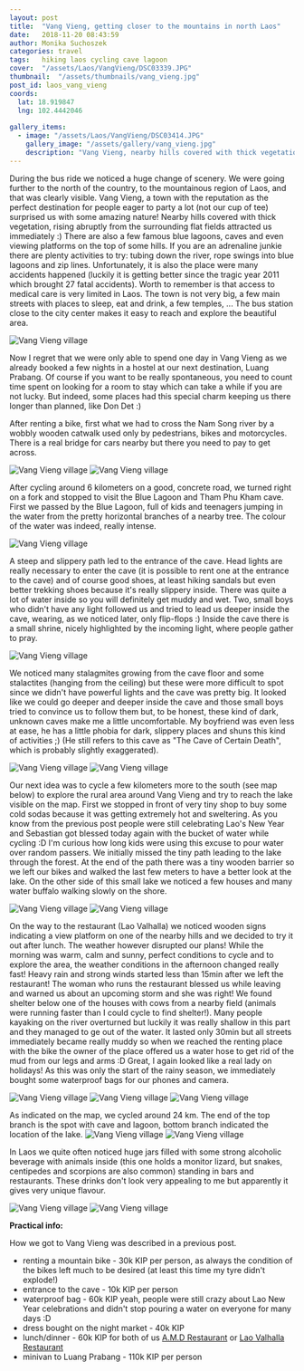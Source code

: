 ```yaml
---
layout: post
title:  "Vang Vieng, getting closer to the mountains in north Laos"
date:   2018-11-20 08:43:59
author: Monika Suchoszek
categories: travel
tags:	hiking laos cycling cave lagoon 
cover:  "/assets/Laos/VangVieng/DSC03339.JPG"
thumbnail:  "/assets/thumbnails/vang_vieng.jpg"
post_id: laos_vang_vieng
coords:
  lat: 18.919847
  lng: 102.4442046
  
gallery_items:
  - image: "/assets/Laos/VangVieng/DSC03414.JPG"
    gallery_image: "/assets/gallery/vang_vieng.jpg"
    description: "Vang Vieng, nearby hills covered with thick vegetation, rising abruptly from the surrounding flat fields."
---
```


During the bus ride we noticed a huge change of scenery. We were going further to the north of the country, to the mountainous region of Laos, and that was clearly visible. Vang Vieng, a town with the 
reputation as the perfect destination for people eager to party a lot (not our cup of tee) surprised us with some amazing nature! Nearby hills covered with thick vegetation, rising
abruptly from the surrounding flat fields attracted us immediately :) There are also a few famous blue lagoons, caves and even viewing platforms on the top of some hills.
If you are an adrenaline junkie there are plenty activities to try: tubing down the river, rope swings into blue lagoons and zip lines. Unfortunately, it is also the place were many 
accidents happened (luckily it is getting better since the tragic year 2011 which brought 27 fatal accidents). Worth to remember is that access to medical care is very limited in Laos.
The town is not very big, a few main streets with places to sleep, eat and drink, a few temples, ... The bus station close to the city center makes it easy to reach and explore the beautiful area.

<img src="/assets/Laos/VangVieng/DSC03419.JPG" alt="Vang Vieng village" />

Now I regret that we were only able to spend one day in Vang Vieng as we already booked a few nights in a hostel at our next destination, Luang Prabang. Of course if you want to be really 
spontaneous, you need to count time spent on looking for a room to stay which can take a while if you are not lucky. But indeed, some places had this special charm keeping us
there longer than planned, like Don Det :)
  
After renting a bike, first what we had to cross the Nam Song river by a wobbly wooden catwalk
used only by pedestrians, bikes and motorcycles. There is a real bridge for cars nearby but there you need to pay to get across.

<img src="/assets/Laos/VangVieng/DSC03341.JPG" alt="Vang Vieng village" />
<img src="/assets/Laos/VangVieng/DSC03343.JPG" alt="Vang Vieng village" />

After cycling around 6 kilometers on a good, concrete road, we turned right on a fork and stopped to visit the Blue Lagoon and Tham Phu Kham cave. First we
passed by the Blue Lagoon, full of kids and teenagers jumping in the water from the pretty horizontal branches of a nearby tree. The colour of the water was indeed,
really intense.

<img src="/assets/Laos/VangVieng/DSC03347.JPG" alt="Vang Vieng village" />

A steep and slippery path led to the entrance of the cave. Head lights are really necessary to enter the cave (it is possible to rent one at the entrance to the cave) 
and of course good shoes, at least hiking sandals but even better trekking shoes because it's really slippery inside. There was quite a lot of water inside so you will 
definitely get muddy and wet. Two, small boys who didn't have any light followed us and tried to lead us deeper inside 
the cave, wearing, as we noticed later, only flip-flops :) Inside the cave there is a small shrine, nicely highlighted by the incoming light, where people gather to pray.

<img src="/assets/Laos/VangVieng/DSC03379.JPG" alt="Vang Vieng village" />

We noticed many stalagmites growing from the cave floor and some stalactites (hanging from the ceiling) but these were more difficult to spot since we didn't have 
powerful lights and the cave was pretty big. It looked like we could go deeper and deeper inside the cave and those small boys tried to convince us to follow them but, to be 
honest, these kind of dark, unknown caves make me a little uncomfortable. My boyfriend was even less at ease, he has a little phobia for dark, slippery places and
shuns this kind of activities ;) (He still refers to this cave as "The Cave of Certain Death", which is probably slightly exaggerated).

<div class="row">
  <img src="/assets/Laos/VangVieng/IMG_20180416_113418085_LL.jpg" class="column-50" alt="Vang Vieng village" />
  <img src="/assets/Laos/VangVieng/IMG_20180416_113517978_LL.jpg" class="column-50" alt="Vang Vieng village" />
</div>

Our next idea was to cycle a few kilometers more to the south (see map below) to explore the rural area around Vang Vieng and try to reach the lake visible on the map. First we stopped 
in front of very tiny shop to buy some cold sodas because it was getting extremely hot and sweltering. As you know from the previous post people were still celebrating Lao's New Year
and Sebastian got blessed today again with the bucket of water while cycling :D I'm curious how long kids were using this excuse to pour water over random passers. We initially missed the 
tiny path leading to the lake through the forest. At the end of the path there was a tiny wooden barrier so we left our bikes and walked the last few meters to have a better look at the lake.
On the other side of this small lake we noticed a few houses and many water buffalo walking slowly on the shore.

<img src="/assets/Laos/VangVieng/DSC03384.JPG" alt="Vang Vieng village" />
<img src="/assets/Laos/VangVieng/DSC03387.JPG" alt="Vang Vieng village" />

On the way to the restaurant (Lao Valhalla) we noticed wooden signs indicating a view platform on one of the nearby hills and we decided to try it out after lunch.
The weather however disrupted our plans! While the morning was warm, calm and sunny, perfect conditions to cycle and to explore the area, the weather conditions in the afternoon changed really 
fast! Heavy rain and strong winds started less than 15min after we left the restaurant! The woman who runs the restaurant blessed us while leaving and warned us about an upcoming storm and she was right!
We found shelter below one of the houses with cows from a nearby field (animals were running faster than I could cycle to find shelter!). Many people kayaking on the river overturned but
luckily it was really shallow in this part and they managed to ge out of the water. It lasted only 30min but all streets immediately became really muddy so when we reached the renting place with the bike 
the owner of the place offered us a water hose to get rid of the mud from our legs and arms :D Great, I again looked like a real lady on holidays! As this was only the start of the
rainy season, we immediately bought some waterproof bags for our phones and camera.

<img src="/assets/Laos/VangVieng/DSC03400.JPG" alt="Vang Vieng village" />
<img src="/assets/Laos/VangVieng/DSC03411.JPG" alt="Vang Vieng village" />
<img src="/assets/Laos/VangVieng/DSC03414.JPG" alt="Vang Vieng village" />

As indicated on the map, we cycled around 24 km. The end of the top branch is the spot with cave and lagoon, bottom branch indicated the location of the lake.
<img src="/assets/Laos/VangVieng/Screenshot from 2019-01-24 13-38-47.png" alt="Vang Vieng village" />
<img src="/assets/Laos/VangVieng/IMG_20180416_103904370.jpg" alt="Vang Vieng village" />

In Laos we quite often noticed huge jars filled with some strong alcoholic beverage with animals inside (this one holds a monitor lizard, but snakes, centipedes and scorpions are also common) 
standing in bars and restaurants. These drinks don't look very appealing to me but apparently it gives very unique flavour.
<div class="row">
  <img src="/assets/Laos/VangVieng/IMG_20180417_091134218.jpg" class="column-50" alt="Vang Vieng village" />
  <img src="/assets/Laos/VangVieng/DSC03415.JPG" class="column-50" alt="Vang Vieng village" />
</div>



__Practical info:__

How we got to Vang Vieng was described in a previous post. 
  * renting a mountain bike - 30k KIP per person, as always the condition of the bikes left much to be desired (at least this time my tyre didn't explode!)
  * entrance to the cave - 10k KIP per person 
  * waterproof bag - 60k KIP yeah, people were still crazy about Lao New Year celebrations and didn't stop pouring a water on everyone for many days :D
  * dress bought on the night market - 40k KIP 
  * lunch/dinner - 60k KIP for both of us <a href="https://www.tripadvisor.com/Restaurant_Review-g612363-d2490847-Reviews-A_M_D_Restaurant-Vang_Vieng_Vientiane_Province.html">A.M.D Restaurant</a> or <a href="https://www.tripadvisor.com/Restaurant_Review-g612363-d9794459-Reviews-Lao_Valhalla_Restaurant-Vang_Vieng_Vientiane_Province.html">Lao Valhalla Restaurant</a> 
  * minivan to Luang Prabang - 110k KIP per person

